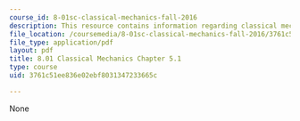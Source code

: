 ```yaml
---
course_id: 8-01sc-classical-mechanics-fall-2016
description: This resource contains information regarding classical mechanics.
file_location: /coursemedia/8-01sc-classical-mechanics-fall-2016/3761c51ee836e02ebf8031347233665c_MIT8_01F16_chapter5.1.pdf
file_type: application/pdf
layout: pdf
title: 8.01 Classical Mechanics Chapter 5.1
type: course
uid: 3761c51ee836e02ebf8031347233665c

---
```

None